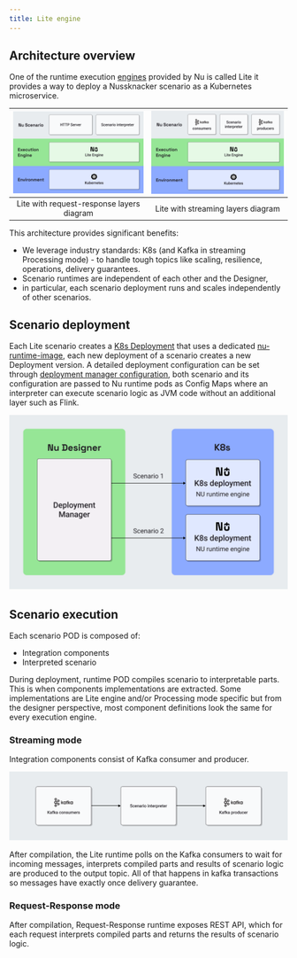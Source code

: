 ```yaml
---
title: Lite engine
---
```


## Architecture overview

One of the runtime execution [engines](../GLOSSARY.md#engine) provided by Nu is called Lite
it provides a way to deploy a Nussknacker scenario as a Kubernetes microservice.

| ![Lite with request-response layers diagram](./img/lite_rr_layers.png) | ![Lite with streaming layers diagram](./img/lite_layers.png) |
|:--:|:--:|
| Lite with request-response layers diagram | Lite with streaming layers diagram |

This architecture provides significant benefits:
* We leverage industry standards: K8s (and Kafka in streaming Processing mode) - to handle tough topics like scaling, 
resilience, operations, delivery guarantees.
* Scenario runtimes are independent of each other and the Designer,
* in particular, each scenario deployment runs and scales independently of other scenarios.


## Scenario deployment

Each Lite scenario creates a [K8s Deployment](https://kubernetes.io/docs/reference/glossary/?fundamental=true#term-deployment)
that uses a dedicated [nu-runtime-image](https://hub.docker.com/r/touk/nussknacker-lite-runtime-app),
each new deployment of a scenario creates a new Deployment version.
A detailed deployment configuration can be set through [deployment manager configuration](../../installation_configuration_guide/ScenarioDeploymentConfiguration.md),
both scenario and its configuration are passed to Nu runtime pods as Config Maps where an interpreter can
execute scenario logic as JVM code without an additional layer such as Flink.

![K8s deployment diagram](./img/lite_deployment.png)

## Scenario execution

Each scenario POD is composed of:
* Integration components
* Interpreted scenario

During deployment, runtime POD compiles scenario to interpretable parts. This is when components implementations 
are extracted. Some implementations are Lite engine and/or Processing mode specific but from the designer perspective,
most component definitions look the same for every execution engine.

### Streaming mode

Integration components consist of Kafka consumer and producer.

![Scenario execution overview](./img/lite_scenario.png)

After compilation, the Lite runtime polls on the Kafka consumers to wait for incoming messages,
interprets compiled parts and results of scenario logic are produced to the output topic.
All of that happens in kafka transactions so messages have exactly once delivery guarantee.

### Request-Response mode

After compilation, Request-Response runtime exposes REST API, which for each request
interprets compiled parts and returns the results of scenario logic.
